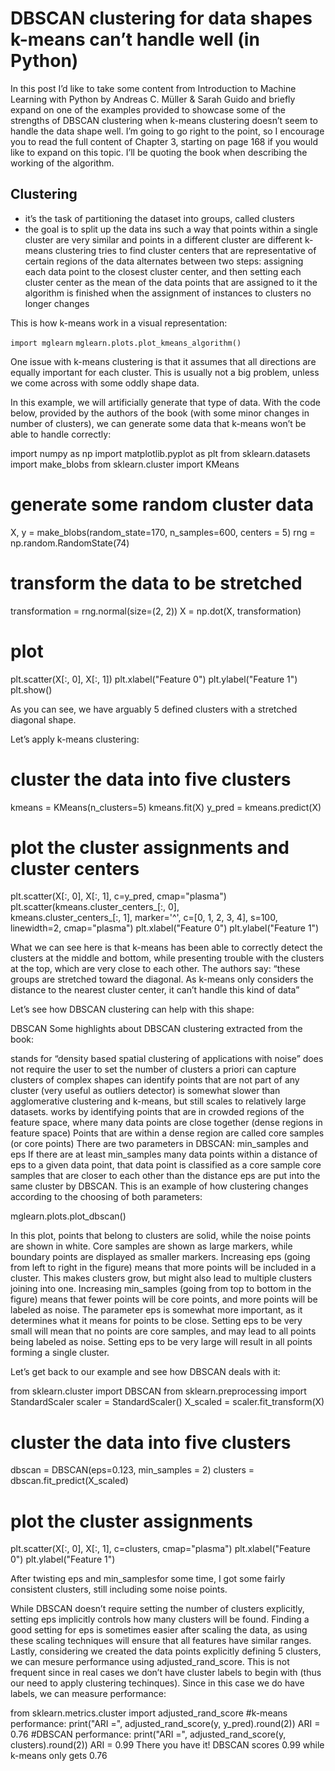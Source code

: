 # DBSCAN clustering for data shapes k-means can’t handle well (in Python)

In this post I’d like to take some content from Introduction to Machine Learning with Python by Andreas C. Müller & Sarah Guido and briefly expand on one of the examples provided to showcase some of the strengths of DBSCAN clustering when k-means clustering doesn’t seem to handle the data shape well. I’m going to go right to the point, so I encourage you to read the full content of Chapter 3, starting on page 168 if you would like to expand on this topic. I’ll be quoting the book when describing the working of the algorithm.

## Clustering
* it’s the task of partitioning the dataset into groups, called clusters
* the goal is to split up the data ins such a way that points within a single cluster are very similar and points in a different cluster are different k-means clustering tries to find cluster centers that are representative of certain regions of the data alternates between two steps: assigning each data point to the closest cluster center, and then setting each cluster center as the mean of the data points that are assigned to it the algorithm is finished when the assignment of instances to clusters no longer changes 

This is how k-means work in a visual representation:

`import mglearn`
`mglearn.plots.plot_kmeans_algorithm()`

One issue with k-means clustering is that it assumes that all directions are equally important for each cluster. This is usually not a big problem, unless we come across with some oddly shape data.

In this example, we will artificially generate that type of data. With the code below, provided by the authors of the book (with some minor changes in number of clusters), we can generate some data that k-means won’t be able to handle correctly:

import numpy as np
import matplotlib.pyplot as plt
from sklearn.datasets import make_blobs
from sklearn.cluster import KMeans
# generate some random cluster data
X, y = make_blobs(random_state=170, n_samples=600, centers = 5)
rng = np.random.RandomState(74)
# transform the data to be stretched
transformation = rng.normal(size=(2, 2))
X = np.dot(X, transformation)
# plot
plt.scatter(X[:, 0], X[:, 1])
plt.xlabel("Feature 0")
plt.ylabel("Feature 1")
plt.show()

As you can see, we have arguably 5 defined clusters with a stretched diagonal shape.

Let’s apply k-means clustering:

# cluster the data into five clusters
kmeans = KMeans(n_clusters=5)
kmeans.fit(X)
y_pred = kmeans.predict(X)
# plot the cluster assignments and cluster centers
plt.scatter(X[:, 0], X[:, 1], c=y_pred, cmap="plasma")
plt.scatter(kmeans.cluster_centers_[:, 0],   
            kmeans.cluster_centers_[:, 1],
            marker='^', 
            c=[0, 1, 2, 3, 4], 
            s=100, 
            linewidth=2,
            cmap="plasma")
plt.xlabel("Feature 0")
plt.ylabel("Feature 1")

What we can see here is that k-means has been able to correctly detect the clusters at the middle and bottom, while presenting trouble with the clusters at the top, which are very close to each other. The authors say: “these groups are stretched toward the diagonal. As k-means only considers the distance to the nearest cluster center, it can’t handle this kind of data”

Let’s see how DBSCAN clustering can help with this shape:

DBSCAN
Some highlights about DBSCAN clustering extracted from the book:

stands for “density based spatial clustering of applications with noise”
does not require the user to set the number of clusters a priori
can capture clusters of complex shapes
can identify points that are not part of any cluster (very useful as outliers detector)
is somewhat slower than agglomerative clustering and k-means, but still scales to relatively large datasets.
works by identifying points that are in crowded regions of the feature space, where many data points are close together (dense regions in feature space)
Points that are within a dense region are called core samples (or core points)
There are two parameters in DBSCAN: min_samples and eps
If there are at least min_samples many data points within a distance of eps to a given data point, that data point is classified as a core sample
core samples that are closer to each other than the distance eps are put into the same cluster by DBSCAN.
This is an example of how clustering changes according to the choosing of both parameters:

mglearn.plots.plot_dbscan()

In this plot, points that belong to clusters are solid, while the noise points are shown in white. Core samples are shown as large markers, while boundary points are displayed as smaller markers. Increasing eps (going from left to right in the figure) means that more points will be included in a cluster. This makes clusters grow, but might also lead to multiple clusters joining into one. Increasing min_samples (going from top to bottom in the figure) means that fewer points will be core points, and more points will be labeled as noise.
The parameter eps is somewhat more important, as it determines what it means for points to be close. Setting eps to be very small will mean that no points are core samples, and may lead to all points being labeled as noise. Setting eps to be very large will result in all points forming a single cluster.

Let’s get back to our example and see how DBSCAN deals with it:

from sklearn.cluster import DBSCAN
from sklearn.preprocessing import StandardScaler
scaler = StandardScaler()
X_scaled = scaler.fit_transform(X)
# cluster the data into five clusters
dbscan = DBSCAN(eps=0.123, min_samples = 2)
clusters = dbscan.fit_predict(X_scaled)
# plot the cluster assignments
plt.scatter(X[:, 0], X[:, 1], c=clusters, cmap="plasma")
plt.xlabel("Feature 0")
plt.ylabel("Feature 1")

After twisting eps and min_samplesfor some time, I got some fairly consistent clusters, still including some noise points.

While DBSCAN doesn’t require setting the number of clusters explicitly, setting eps implicitly controls how many clusters will be found.
Finding a good setting for eps is sometimes easier after scaling the data, as using these scaling techniques will ensure that all features have similar ranges.
Lastly, considering we created the data points explicitly defining 5 clusters, we can mesure performance using adjusted_rand_score. This is not frequent since in real cases we don’t have cluster labels to begin with (thus our need to apply clustering techinques). Since in this case we do have labels, we can measure performance:

from sklearn.metrics.cluster import adjusted_rand_score
#k-means performance:
print("ARI =", adjusted_rand_score(y, y_pred).round(2))
ARI = 0.76
#DBSCAN performance:
print("ARI =", adjusted_rand_score(y, clusters).round(2))
ARI = 0.99
There you have it! DBSCAN scores 0.99 while k-means only gets 0.76
